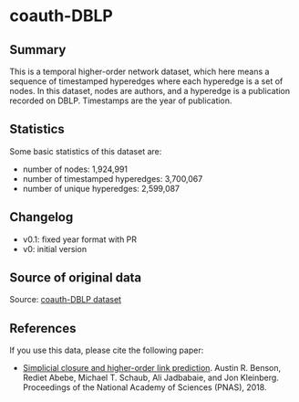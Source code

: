 # coauth-DBLP

## Summary 

This is a temporal higher-order network dataset, which here means a sequence of timestamped hyperedges where each hyperedge is a set of nodes. In this dataset, nodes are authors, and a hyperedge is a publication recorded on DBLP. Timestamps are the year of publication. 

## Statistics

Some basic statistics of this dataset are:
* number of nodes: 1,924,991
* number of timestamped hyperedges: 3,700,067
* number of unique hyperedges: 2,599,087

## Changelog

* v0.1: fixed year format with PR  
* v0: initial version

## Source of original data

Source: [coauth-DBLP dataset](https://www.cs.cornell.edu/~arb/data/coauth-DBLP/)

## References

If you use this data, please cite the following paper:

* [Simplicial closure and higher-order link prediction](https://doi.org/10.1073/pnas.1800683115). 
Austin R. Benson, Rediet Abebe, Michael T. Schaub, Ali Jadbabaie, and Jon Kleinberg. 
Proceedings of the National Academy of Sciences (PNAS), 2018.